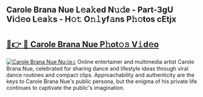 ## Carole Brana Nue L𝚎a𝚔ed N𝚞𝚍e - Part-3gU Vi𝚍𝚎o L𝚎a𝚔s - H𝚘𝚝 O𝚗𝚕yf𝚊ns P𝚑𝚘tos cEtjx

# <h2><a href="http://kfdhrw7.oniu.top/?m=Carole+Brana+Nue">🔗👉 🔴 Carole Brana Nue P𝚑ot𝚘𝚜 V𝚒d𝚎o</a></h2>

[![Carole Brana Nue Nu𝚍e𝚜](https://i.imgur.com/0qMVB7G.gif)](http://kfdhrw7.oniu.top/?m=Carole+Brana+Nue)
Online entertainer and multimedia artist Carole Brana Nue, celebrated for sharing dance and lifestyle ideas through viral dance routines and compact clips. Approachability and authenticity are the keys to Carole Brana Nue's public persona, but the enigma of his private life continues to captivate the public's imagination.  
